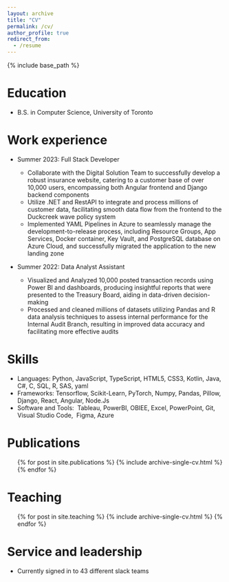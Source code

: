 ```yaml
---
layout: archive
title: "CV"
permalink: /cv/
author_profile: true
redirect_from:
  - /resume
---
```


{% include base_path %}

Education
======
* B.S. in Computer Science, University of Toronto

Work experience
======
* Summer 2023: Full Stack Developer
  * Collaborate with the Digital Solution Team to successfully develop a robust insurance website, catering to a customer base of over 10,000 users, encompassing both Angular frontend and Django backend components 
  * Utilize .NET and RestAPI to integrate and process millions of customer data, facilitating smooth data flow from the frontend to the Duckcreek wave policy system
  * Implemented YAML Pipelines in Azure to seamlessly manage the development-to-release process, including Resource Groups, App Services, Docker container, Key Vault, and PostgreSQL database on Azure Cloud, and successfully migrated the application to the new landing zone

* Summer 2022: Data Analyst Assistant
  * Visualized and Analyzed 10,000 posted transaction records using Power BI and dashboards, producing insightful reports that were presented to the Treasury Board, aiding in data-driven decision-making
  * Processed and cleaned millions of datasets utilizing Pandas and R data analysis techniques to assess internal performance for the Internal Audit Branch, resulting in improved data accuracy and facilitating more effective audits
  
Skills
======
* Languages: Python, JavaScript, TypeScript, HTML5, CSS3, Kotlin, Java, C#, C, SQL, R, SAS, yaml
* Frameworks: Tensorflow, Scikit-Learn, PyTorch, Numpy, Pandas, Pillow, Django, React, Angular, Node.Js
* Software and Tools:  Tableau, PowerBI, OBIEE, Excel, PowerPoint, Git, Visual Studio Code,  Figma, Azure

Publications
======
  <ul>{% for post in site.publications %}
    {% include archive-single-cv.html %}
  {% endfor %}</ul>
  
Teaching
======
  <ul>{% for post in site.teaching %}
    {% include archive-single-cv.html %}
  {% endfor %}</ul>
  
Service and leadership
======
* Currently signed in to 43 different slack teams
